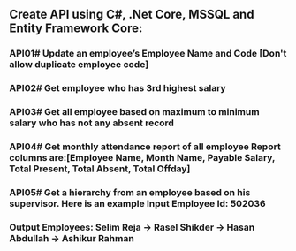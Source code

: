 ## Create API using C#, .Net Core, MSSQL and Entity Framework Core:
### API01# Update an employee’s Employee Name and Code [Don't allow duplicate employee code]
### API02# Get employee who has 3rd highest salary
### API03# Get all employee based on maximum to minimum salary who has not any absent record
### API04# Get monthly attendance report of all employee Report columns are:[Employee Name, Month Name, Payable Salary, Total Present, Total Absent, Total Offday]
### API05# Get a hierarchy from an employee based on his supervisor. Here is an example Input Employee Id: 502036
### Output Employees: Selim Reja -> Rasel Shikder -> Hasan Abdullah -> Ashikur Rahman
